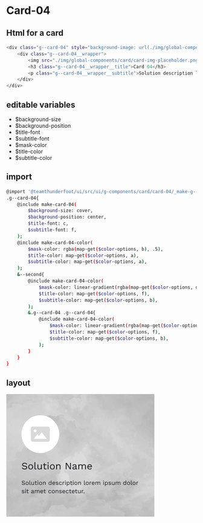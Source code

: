 # Card-04

## Html for a card

```sh
<div class="g--card-04" style="background-image: url(./img/global-components/card/card-bg-placeholder.jpg);">
    <div class="g--card-04__wrapper">
        <img src="./img/global-components/card/card-img-placeholder.png" alt="" class="g--card-04__wrapper__media">
        <h3 class="g--card-04__wrapper__title">Card 04</h3>
        <p class="g--card-04__wrapper__subtitle">Solution description lorem ipsum dolor sit amet consectetur.</p>
    </div>
</div>
```

## editable variables
- $background-size
- $background-position
- $title-font
- $subtitle-font
- $mask-color
- $title-color
- $subtitle-color

## import
```sh
@import '@teamthunderfoot/ui/src/ui/g-components/card/card-04/_make-g--card-04';
.g--card-04{
    @include make-card-04(
        $background-size: cover,
        $background-position: center,
        $title-font: c,
        $subtitle-font: f,
    );
    @include make-card-04-color(
        $mask-color: rgba(map-get($color-options, b), .5),
        $title-color: map-get($color-options, a),
        $subtitle-color: map-get($color-options, a),
    );
    &--second{
        @include make-card-04-color(
            $mask-color: linear-gradient(rgba(map-get($color-options, d), .5), rgba(map-get($color-options, a), .5)),
            $title-color: map-get($color-options, f),
            $subtitle-color: map-get($color-options, b),
        );
        &.g--card-04 .g--card-04{
            @include make-card-04-color(
                $mask-color: linear-gradient(rgba(map-get($color-options, d), .5), rgba(map-get($color-options, a), .5)),
                $title-color: map-get($color-options, f),
                $subtitle-color: map-get($color-options, b),
            );
        }
    }
}
```

## layout
![alt text][card-04]

[card-04]: /src/img/global-components/card/card-04.png 